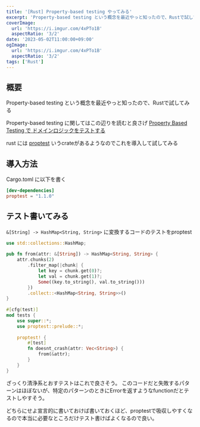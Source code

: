 ```yaml
---
title: '[Rust] Property-based testing やってみる'
excerpt: 'Property-based testing という概念を最近やっと知ったので、Rustで試してみる'
coverImage: 
  url: 'https://i.imgur.com/4xPTo1B'
  aspectRatio: '3/2'
date: '2023-05-02T11:00:00+09:00'
ogImage:
  url: 'https://i.imgur.com/4xPTo1B'
  aspectRatio: '3/2'
tags: ['Rust']
---
```


## 概要

Property-based testing という概念を最近やっと知ったので、Rustで試してみる

Property-based testing に関してはこの辺りを読むと良さげ
[Property Based Testing で ドメインロジックをテストする](https://gakuzzzz.github.io/slides/property_based_testing_for_domain/)

rust には [proptest](https://crates.io/crates/proptest) いうcrateがあるようなのでこれを導入して試してみる

## 導入方法

Cargo.toml に以下を書く
```toml
[dev-dependencies]  
proptest = "1.1.0"
```

## テスト書いてみる

`&[String] -> HashMap<String, String>` に変換するコードのテストをproptest

```rust
use std::collections::HashMap;  
  
pub fn from(attr: &[String]) -> HashMap<String, String> {  
    attr.chunks(2)  
        .filter_map(|chunk| {  
            let key = chunk.get(0)?;  
            let val = chunk.get(1)?;  
            Some((key.to_string(), val.to_string()))  
        })  
        .collect::<HashMap<String, String>>()  
}  
  
#[cfg(test)]  
mod tests {  
    use super::*;  
    use proptest::prelude::*;  
  
    proptest! {  
        #[test]  
        fn doesnt_crash(attr: Vec<String>) {  
            from(&attr);  
        }  
    }  
}
```

ざっくり清浄系とおすテストはこれで良さそう。
このコードだと失敗するパターンはほぼないが、特定のパターンのときにErrorを返すようなfunctionだとテストしやすそう。

どちらにせよ宣言的に書いておけば書いておくほど、proptestで吸収しやすくなるので本当に必要なところだけテスト書けばよくなるので良い。